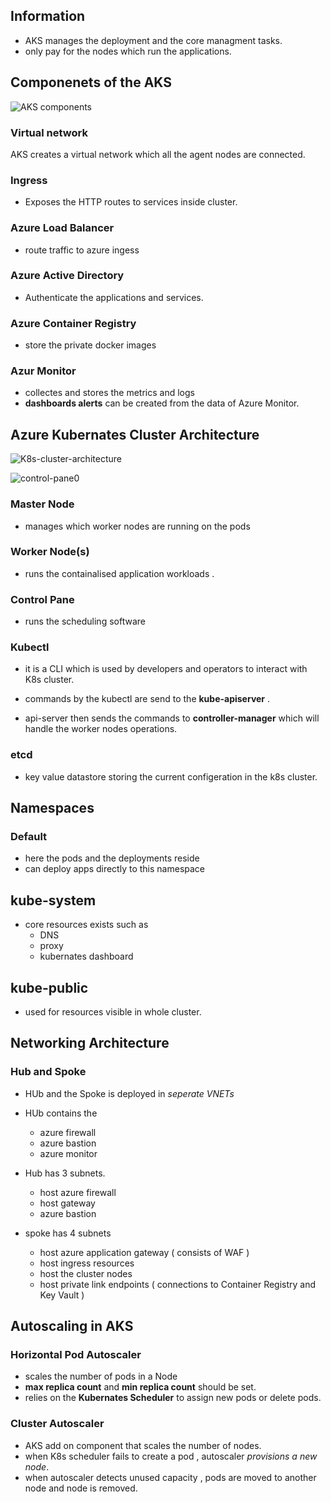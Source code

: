## Information 

- AKS manages the deployment and the core managment tasks. 
- only pay for the nodes which run the applications. 

## Componenets of the AKS

![AKS components](https://learn.microsoft.com/en-us/training/wwl-azure/plan-azure-kubernetes-service-deployment/media/kubernetes-architecture-components-fb87cc85.png)

### Virtual network

AKS creates a virtual network which all the agent nodes are connected. 

### Ingress 

- Exposes the HTTP routes to services inside cluster. 

### Azure Load Balancer 

- route traffic to azure ingess 

### Azure Active Directory

- Authenticate the applications and services. 

### Azure Container Registry 

- store the private docker images 

### Azur Monitor 

- collectes and stores the metrics and logs 
- **dashboards alerts** can be created from the data of Azure Monitor. 

## Azure Kubernates Cluster Architecture 

![K8s-cluster-architecture](https://learn.microsoft.com/en-us/training/wwl-azure/plan-azure-kubernetes-service-deployment/media/overview-cluster-nodes-bad6d19a.png)

![control-pane0](https://learn.microsoft.com/en-us/training/wwl-azure/plan-azure-kubernetes-service-deployment/media/cluster-architecture-control-plane-and-nodes-e496ba6d.png)

### Master Node 
- manages which worker nodes are running on the pods 

### Worker Node(s) 
- runs the containalised application workloads . 

### Control Pane 
- runs the scheduling software 

### Kubectl 
- it is a CLI which is used by developers and operators to interact with K8s cluster. 

- commands by the kubectl are send to the **kube-apiserver** . 

- api-server then sends the commands to **controller-manager** which will handle the worker nodes operations. 

### etcd 
- key value datastore storing the current configeration in the k8s cluster. 

## Namespaces 

### Default 
- here the pods and the deployments reside 
- can deploy apps directly to this namespace 

## kube-system 
- core resources exists such as 
    - DNS 
    - proxy 
    - kubernates dashboard 

## kube-public 
- used for resources visible in whole cluster. 

## Networking Architecture 

### Hub and Spoke 

- HUb and the Spoke is deployed in *seperate VNETs* 

- HUb contains the 
    - azure firewall 
    - azure bastion
    - azure monitor

- Hub has 3 subnets. 
    - host azure firewall 
    - host gateway 
    - azure bastion

- spoke has 4 subnets 
    - host azure application gateway ( consists of WAF )
    - host ingress resources 
    - host the cluster nodes 
    - host private link endpoints ( connections to Container Registry and Key Vault )

## Autoscaling in AKS 

### Horizontal Pod Autoscaler 

- scales the number of pods in a Node 
-  **max replica count** and **min replica count** should be set. 
- relies on the **Kubernates Scheduler** to assign new pods or delete pods. 

### Cluster Autoscaler 

- AKS add on component that scales the number of nodes. 
- when K8s scheduler fails to create a pod , autoscaler *provisions a new node*. 
- when autoscaler detects unused capacity , pods are moved to another node and node is removed. 